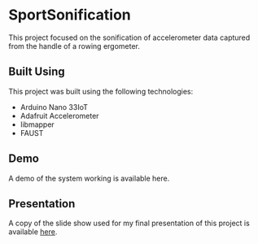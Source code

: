 # SportSonification

This project focused on the sonification of accelerometer data captured from the handle of a rowing ergometer.

## Built Using

This project was built using the following technologies:

- Arduino Nano 33IoT
- Adafruit Accelerometer
- libmapper
- FAUST

## Demo

A demo of the system working is available here.


## Presentation

A copy of the slide show used for my final presentation of this project is available [here](#).